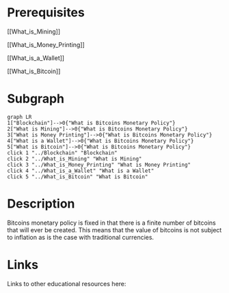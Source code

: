 # Prerequisites

[[What_is_Mining]]


[[What_is_Money_Printing]]


[[What_is_a_Wallet]]


[[What_is_Bitcoin]]

# Subgraph

```mermaid
graph LR
1["Blockchain"]-->0{"What is Bitcoins Monetary Policy"}
2["What is Mining"]-->0{"What is Bitcoins Monetary Policy"}
3["What is Money Printing"]-->0{"What is Bitcoins Monetary Policy"}
4["What is a Wallet"]-->0{"What is Bitcoins Monetary Policy"}
5["What is Bitcoin"]-->0{"What is Bitcoins Monetary Policy"}
click 1 "../Blockchain" "Blockchain"
click 2 "../What_is_Mining" "What is Mining"
click 3 "../What_is_Money_Printing" "What is Money Printing"
click 4 "../What_is_a_Wallet" "What is a Wallet"
click 5 "../What_is_Bitcoin" "What is Bitcoin"
```



# Description
  
Bitcoins monetary policy is fixed in that there is a finite number of bitcoins that will ever be created. This means that the value of bitcoins is not subject to inflation as is the case with traditional currencies.

# Links
Links to other educational resources here:

